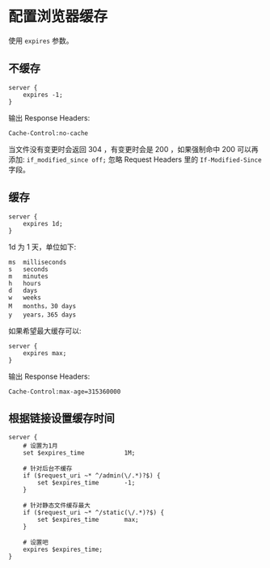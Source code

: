 # 配置浏览器缓存

使用 `expires` 参数。

## 不缓存

```nginx
server {
    expires -1;
}
```

输出 Response Headers:

```
Cache-Control:no-cache
```

当文件没有变更时会返回 304 ，有变更时会是 200 ，如果强制命中 200 可以再添加: `if_modified_since off;` 忽略 Request Headers 里的 `If-Modified-Since` 字段。

## 缓存

```nginx
server {
    expires 1d;
}
```

1d 为 1 天，单位如下:

```
ms  milliseconds
s   seconds
m   minutes
h   hours
d   days
w   weeks
M   months，30 days
y   years，365 days
```

如果希望最大缓存可以:

```nginx
server {
    expires max;
}
```

输出 Response Headers:

```
Cache-Control:max-age=315360000
```

## 根据链接设置缓存时间

```nginx
server {
    # 设置为1月
    set $expires_time           1M;

    # 针对后台不缓存
    if ($request_uri ~* ^/admin(\/.*)?$) {
        set $expires_time       -1;
    }

    # 针对静态文件缓存最大
    if ($request_uri ~* ^/static(\/.*)?$) {
        set $expires_time       max;
    }

    # 设置吧
    expires $expires_time;
}
```
